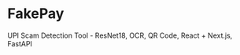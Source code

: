 # FakePay
UPI Scam Detection Tool - ResNet18, OCR, QR Code, React + Next.js, FastAPI
  
 
  
 
 
 
